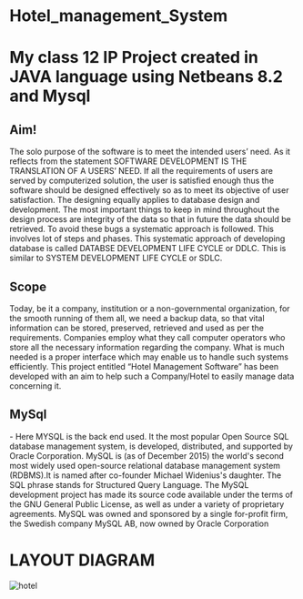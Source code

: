 
# Hotel_management_System
<h1>My class 12 IP Project created in JAVA language using Netbeans 8.2 and Mysql 

<h2>Aim!</h2>

The solo purpose of the software is to meet the intended users’ need. As it reflects from the statement SOFTWARE DEVELOPMENT IS THE TRANSLATION OF A USERS’ NEED. If all the requirements of users are served by computerized solution, the user is satisfied enough thus the software should be designed effectively so as to meet its objective of user satisfaction. The designing equally applies to database design and development. The most important things to keep in mind throughout the design process are integrity of the data so that in future the data should be retrieved. To avoid these bugs a systematic approach is followed. This involves lot of steps and phases. This systematic approach of developing database is called DATABSE DEVELOPMENT LIFE CYCLE or DDLC. This is similar to SYSTEM DEVELOPMENT LIFE CYCLE or SDLC.

<h2>Scope</h2>
Today, be it a company, institution or a non-governmental organization, for the smooth running of them all, we need a backup data, so that vital information can be stored, preserved, retrieved and used as per the requirements.
Companies employ what they call computer operators who store all the necessary information regarding the company. What is much needed is a proper interface which may enable us to handle such systems efficiently.
This project entitled “Hotel Management Software” has been developed with an aim to help such a Company/Hotel to easily manage data concerning it.

<h2>MySql</h2>- 
Here MYSQL is the back end used. It the most popular Open Source SQL database management system, is developed, distributed, and supported by Oracle Corporation. MySQL is (as of December 2015) the world's second most widely used open-source relational database management system (RDBMS).It is named after co-founder Michael Widenius's daughter. The SQL phrase stands for Structured Query Language.
The MySQL development project has made its source code available under the terms of the GNU General Public License, as well as under a variety of proprietary agreements. MySQL was owned and sponsored by a single for-profit firm, the Swedish company MySQL AB, now owned by Oracle Corporation
 
 <h1> LAYOUT DIAGRAM </h1>

  ![hotel](https://user-images.githubusercontent.com/60483148/135767570-084981c7-caa8-4e74-9316-1f5c5e0256b2.png)

